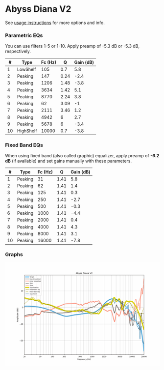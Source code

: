 # Abyss Diana V2
See [usage instructions](https://github.com/jaakkopasanen/AutoEq#usage) for more options and info.

### Parametric EQs
You can use filters 1-5 or 1-10. Apply preamp of -5.3 dB or -5.3 dB, respectively.

|   # | Type      |   Fc (Hz) |    Q |   Gain (dB) |
|-----|-----------|-----------|------|-------------|
|   1 | LowShelf  |       105 | 0.7  |         5.8 |
|   2 | Peaking   |       147 | 0.24 |        -2.4 |
|   3 | Peaking   |      1206 | 1.48 |        -3.8 |
|   4 | Peaking   |      3634 | 1.42 |         5.1 |
|   5 | Peaking   |      8770 | 2.24 |         3.8 |
|   6 | Peaking   |        62 | 3.09 |        -1   |
|   7 | Peaking   |      2111 | 3.46 |         1.2 |
|   8 | Peaking   |      4942 | 6    |         2.7 |
|   9 | Peaking   |      5678 | 6    |        -3.4 |
|  10 | HighShelf |     10000 | 0.7  |        -3.8 |

### Fixed Band EQs
When using fixed band (also called graphic) equalizer, apply preamp of **-6.2 dB** (if available) and set gains manually with these parameters.

|   # | Type    |   Fc (Hz) |    Q |   Gain (dB) |
|-----|---------|-----------|------|-------------|
|   1 | Peaking |        31 | 1.41 |         5.8 |
|   2 | Peaking |        62 | 1.41 |         1.4 |
|   3 | Peaking |       125 | 1.41 |         0.3 |
|   4 | Peaking |       250 | 1.41 |        -2.7 |
|   5 | Peaking |       500 | 1.41 |        -0.3 |
|   6 | Peaking |      1000 | 1.41 |        -4.4 |
|   7 | Peaking |      2000 | 1.41 |         0.4 |
|   8 | Peaking |      4000 | 1.41 |         4.3 |
|   9 | Peaking |      8000 | 1.41 |         3.1 |
|  10 | Peaking |     16000 | 1.41 |        -7.8 |

### Graphs
![](./Abyss%20Diana%20V2.png)
